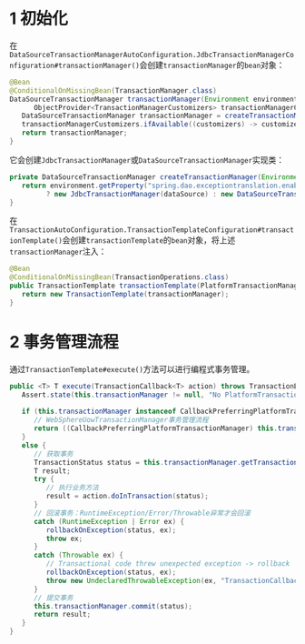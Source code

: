# 1 初始化
在`DataSourceTransactionManagerAutoConfiguration.JdbcTransactionManagerConfiguration#transactionManager()`会创建`transactionManager`的`bean`对象：
```java
@Bean  
@ConditionalOnMissingBean(TransactionManager.class)  
DataSourceTransactionManager transactionManager(Environment environment, DataSource dataSource,  
      ObjectProvider<TransactionManagerCustomizers> transactionManagerCustomizers) {  
   DataSourceTransactionManager transactionManager = createTransactionManager(environment, dataSource);  
   transactionManagerCustomizers.ifAvailable((customizers) -> customizers.customize(transactionManager));  
   return transactionManager;  
}
```

它会创建`JdbcTransactionManager`或`DataSourceTransactionManager`实现类：
```java
private DataSourceTransactionManager createTransactionManager(Environment environment, DataSource dataSource) {  
   return environment.getProperty("spring.dao.exceptiontranslation.enabled", Boolean.class, Boolean.TRUE)  
         ? new JdbcTransactionManager(dataSource) : new DataSourceTransactionManager(dataSource);  
}
```

在`TransactionAutoConfiguration.TransactionTemplateConfiguration#transactionTemplate()`会创建`transactionTemplate`的`bean`对象，将上述`transactionManager`注入：
```java
@Bean  
@ConditionalOnMissingBean(TransactionOperations.class)  
public TransactionTemplate transactionTemplate(PlatformTransactionManager transactionManager) {  
   return new TransactionTemplate(transactionManager);  
}
```

# 2 事务管理流程
通过`TransactionTemplate#execute()`方法可以进行编程式事务管理。
```java
public <T> T execute(TransactionCallback<T> action) throws TransactionException {  
   Assert.state(this.transactionManager != null, "No PlatformTransactionManager set");  
  
   if (this.transactionManager instanceof CallbackPreferringPlatformTransactionManager) {  
      // WebSphereUowTransactionManager事务管理流程
      return ((CallbackPreferringPlatformTransactionManager) this.transactionManager).execute(this, action);  
   }  
   else {  
      // 获取事务
      TransactionStatus status = this.transactionManager.getTransaction(this);  
      T result;  
      try {  
         // 执行业务方法
         result = action.doInTransaction(status);  
      }  
      // 回滚事务：RuntimeException/Error/Throwable异常才会回滚
      catch (RuntimeException | Error ex) {  
         rollbackOnException(status, ex);  
         throw ex;  
      }  
      catch (Throwable ex) {  
         // Transactional code threw unexpected exception -> rollback  
         rollbackOnException(status, ex);  
         throw new UndeclaredThrowableException(ex, "TransactionCallback threw undeclared checked exception");  
      }  
      // 提交事务
      this.transactionManager.commit(status);  
      return result;  
   }  
}
```